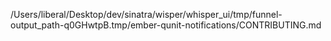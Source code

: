 /Users/liberal/Desktop/dev/sinatra/wisper/whisper_ui/tmp/funnel-output_path-q0GHwtpB.tmp/ember-qunit-notifications/CONTRIBUTING.md
